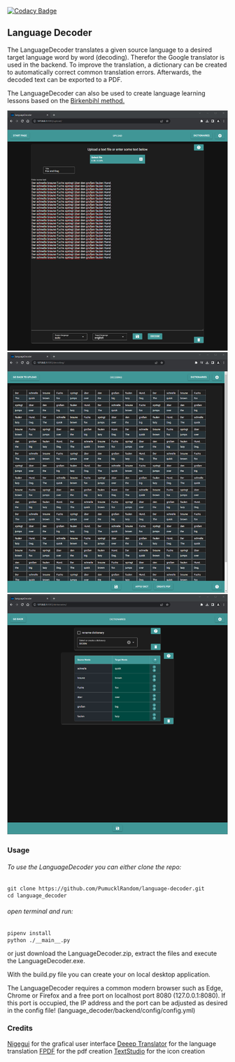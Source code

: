 [![Codacy Badge](https://app.codacy.com/project/badge/Grade/189e93dbd2c54357b60dfb3ea0111be8)](https://app.codacy.com/gh/PumucklRandom/language-decoder/dashboard?utm_source=gh&utm_medium=referral&utm_content=&utm_campaign=Badge_grade)

## Language Decoder

The LanguageDecoder translates a given source language to a desired target language word by word (decoding). Therefor the Google translator is used in the backend. To improve the translation, a dictionary can be created to automatically correct common translation errors. Afterwards, the decoded text can be exported to a PDF.

The LanguageDecoder can also be used to create language learning lessons based on the [Birkenbihl method.](https://blog.brain-friendly.com/easy-language-learning-by-vera-f-birkenbihl-the-decoding-method/)


![Upload](_data/upload.png) ![Decoding](_data/decoding.png) ![Dicts](_data/dicts.png)

### Usage
###### To use the LanguageDecoder you can either clone the repo:
    git clone https://github.com/PumucklRandom/language-decoder.git
    cd language_decoder
###### open terminal and run:
    pipenv install
    python ./__main__.py
or just download the LanguageDecoder.zip, extract the files and execute the LanguageDecoder.exe.

With the build.py file you can create your on local desktop application.

The LanguageDecoder requires a common modern browser such as Edge, Chrome or Firefox and a free port on localhost port 8080 (127.0.0.1:8080). If this port is occupied, the IP address and the port can be adjusted as desired in the config file! (language_decoder/backend/config/config.yml)

### Credits
[Nigegui](https://nicegui.io/) for the grafical user interface
[Deeep Translator](https://github.com/nidhaloff/deep-translator/) for the language translation
[FPDF](https://github.com/reingart/pyfpdf) for the pdf creation
[TextStudio](https://www.textstudio.com/) for the icon creation
